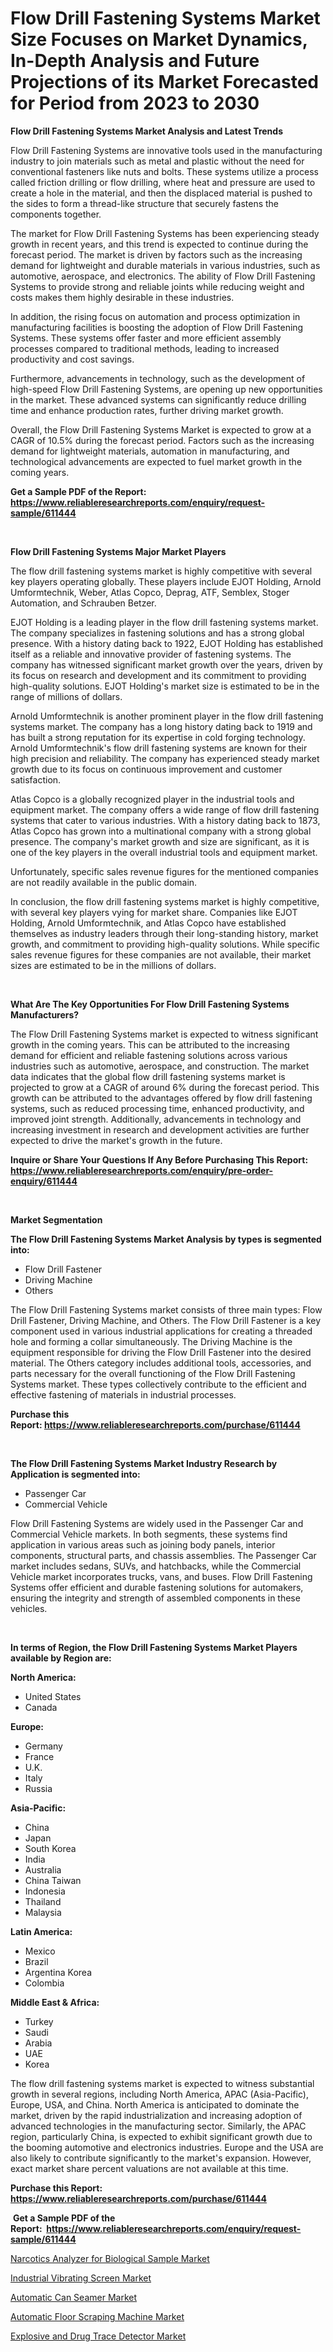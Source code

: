 <p><h1>Flow Drill Fastening Systems Market Size Focuses on Market Dynamics, In-Depth Analysis and Future Projections of its Market Forecasted for Period from 2023 to 2030</h1></p><p><strong>Flow Drill Fastening Systems Market Analysis and Latest Trends</strong></p>
<p><p>Flow Drill Fastening Systems are innovative tools used in the manufacturing industry to join materials such as metal and plastic without the need for conventional fasteners like nuts and bolts. These systems utilize a process called friction drilling or flow drilling, where heat and pressure are used to create a hole in the material, and then the displaced material is pushed to the sides to form a thread-like structure that securely fastens the components together.</p><p>The market for Flow Drill Fastening Systems has been experiencing steady growth in recent years, and this trend is expected to continue during the forecast period. The market is driven by factors such as the increasing demand for lightweight and durable materials in various industries, such as automotive, aerospace, and electronics. The ability of Flow Drill Fastening Systems to provide strong and reliable joints while reducing weight and costs makes them highly desirable in these industries.</p><p>In addition, the rising focus on automation and process optimization in manufacturing facilities is boosting the adoption of Flow Drill Fastening Systems. These systems offer faster and more efficient assembly processes compared to traditional methods, leading to increased productivity and cost savings.</p><p>Furthermore, advancements in technology, such as the development of high-speed Flow Drill Fastening Systems, are opening up new opportunities in the market. These advanced systems can significantly reduce drilling time and enhance production rates, further driving market growth.</p><p>Overall, the Flow Drill Fastening Systems Market is expected to grow at a CAGR of 10.5% during the forecast period. Factors such as the increasing demand for lightweight materials, automation in manufacturing, and technological advancements are expected to fuel market growth in the coming years.</p></p>
<p><strong>Get a Sample PDF of the Report:&nbsp; <a href="https://www.reliableresearchreports.com/enquiry/request-sample/611444">https://www.reliableresearchreports.com/enquiry/request-sample/611444</a></strong></p>
<p>&nbsp;</p>
<p><strong>Flow Drill Fastening Systems Major Market Players</strong></p>
<p><p>The flow drill fastening systems market is highly competitive with several key players operating globally. These players include EJOT Holding, Arnold Umformtechnik, Weber, Atlas Copco, Deprag, ATF, Semblex, Stoger Automation, and Schrauben Betzer.</p><p>EJOT Holding is a leading player in the flow drill fastening systems market. The company specializes in fastening solutions and has a strong global presence. With a history dating back to 1922, EJOT Holding has established itself as a reliable and innovative provider of fastening systems. The company has witnessed significant market growth over the years, driven by its focus on research and development and its commitment to providing high-quality solutions. EJOT Holding's market size is estimated to be in the range of millions of dollars.</p><p>Arnold Umformtechnik is another prominent player in the flow drill fastening systems market. The company has a long history dating back to 1919 and has built a strong reputation for its expertise in cold forging technology. Arnold Umformtechnik's flow drill fastening systems are known for their high precision and reliability. The company has experienced steady market growth due to its focus on continuous improvement and customer satisfaction.</p><p>Atlas Copco is a globally recognized player in the industrial tools and equipment market. The company offers a wide range of flow drill fastening systems that cater to various industries. With a history dating back to 1873, Atlas Copco has grown into a multinational company with a strong global presence. The company's market growth and size are significant, as it is one of the key players in the overall industrial tools and equipment market.</p><p>Unfortunately, specific sales revenue figures for the mentioned companies are not readily available in the public domain.</p><p>In conclusion, the flow drill fastening systems market is highly competitive, with several key players vying for market share. Companies like EJOT Holding, Arnold Umformtechnik, and Atlas Copco have established themselves as industry leaders through their long-standing history, market growth, and commitment to providing high-quality solutions. While specific sales revenue figures for these companies are not available, their market sizes are estimated to be in the millions of dollars.</p></p>
<p>&nbsp;</p>
<p><strong>What Are The Key Opportunities For Flow Drill Fastening Systems Manufacturers?</strong></p>
<p><p>The Flow Drill Fastening Systems market is expected to witness significant growth in the coming years. This can be attributed to the increasing demand for efficient and reliable fastening solutions across various industries such as automotive, aerospace, and construction. The market data indicates that the global flow drill fastening systems market is projected to grow at a CAGR of around 6% during the forecast period. This growth can be attributed to the advantages offered by flow drill fastening systems, such as reduced processing time, enhanced productivity, and improved joint strength. Additionally, advancements in technology and increasing investment in research and development activities are further expected to drive the market's growth in the future.</p></p>
<p><strong>Inquire or Share Your Questions If Any Before Purchasing This Report: <a href="https://www.reliableresearchreports.com/enquiry/pre-order-enquiry/611444">https://www.reliableresearchreports.com/enquiry/pre-order-enquiry/611444</a></strong></p>
<p>&nbsp;</p>
<p><strong>Market Segmentation</strong></p>
<p><strong>The Flow Drill Fastening Systems Market Analysis by types is segmented into:</strong></p>
<p><ul><li>Flow Drill Fastener</li><li>Driving Machine</li><li>Others</li></ul></p>
<p><p>The Flow Drill Fastening Systems market consists of three main types: Flow Drill Fastener, Driving Machine, and Others. The Flow Drill Fastener is a key component used in various industrial applications for creating a threaded hole and forming a collar simultaneously. The Driving Machine is the equipment responsible for driving the Flow Drill Fastener into the desired material. The Others category includes additional tools, accessories, and parts necessary for the overall functioning of the Flow Drill Fastening Systems market. These types collectively contribute to the efficient and effective fastening of materials in industrial processes.</p></p>
<p><strong>Purchase this Report:&nbsp;<a href="https://www.reliableresearchreports.com/purchase/611444">https://www.reliableresearchreports.com/purchase/611444</a></strong></p>
<p>&nbsp;</p>
<p><strong>The Flow Drill Fastening Systems Market Industry Research by Application is segmented into:</strong></p>
<p><ul><li>Passenger Car</li><li>Commercial Vehicle</li></ul></p>
<p><p>Flow Drill Fastening Systems are widely used in the Passenger Car and Commercial Vehicle markets. In both segments, these systems find application in various areas such as joining body panels, interior components, structural parts, and chassis assemblies. The Passenger Car market includes sedans, SUVs, and hatchbacks, while the Commercial Vehicle market incorporates trucks, vans, and buses. Flow Drill Fastening Systems offer efficient and durable fastening solutions for automakers, ensuring the integrity and strength of assembled components in these vehicles.</p></p>
<p>&nbsp;</p>
<p><strong>In terms of Region, the Flow Drill Fastening Systems Market Players available by Region are:</strong></p>
<p>
    <p> <strong> North America: </strong>
        <ul>
            <li>United States</li>
            <li>Canada</li>
        </ul>
        </p> 
    <p> <strong> Europe: </strong>
        <ul>
            <li>Germany</li>
            <li>France</li>
            <li>U.K.</li>
            <li>Italy</li>
            <li>Russia</li>
        </ul>
        </p> 
    <p> <strong> Asia-Pacific: </strong>
        <ul>
            <li>China</li>
            <li>Japan</li>
            <li>South Korea</li>
            <li>India</li>
            <li>Australia</li>
            <li>China Taiwan</li>
            <li>Indonesia</li>
            <li>Thailand</li>
            <li>Malaysia</li>
        </ul>
        </p> 
    <p> <strong> Latin America: </strong>
        <ul>
            <li>Mexico</li>
            <li>Brazil</li>
            <li>Argentina Korea</li>
            <li>Colombia</li>
        </ul>
        </p> 
    <p> <strong> Middle East & Africa: </strong>
        <ul>
            <li>Turkey</li>
            <li>Saudi</li>
            <li>Arabia</li>
            <li>UAE</li>
            <li>Korea</li>
        </ul>
    </p>
    </p>
<p><p>The flow drill fastening systems market is expected to witness substantial growth in several regions, including North America, APAC (Asia-Pacific), Europe, USA, and China. North America is anticipated to dominate the market, driven by the rapid industrialization and increasing adoption of advanced technologies in the manufacturing sector. Similarly, the APAC region, particularly China, is expected to exhibit significant growth due to the booming automotive and electronics industries. Europe and the USA are also likely to contribute significantly to the market's expansion. However, exact market share percent valuations are not available at this time.</p></p>
<p><strong>Purchase this Report: <a href="https://www.reliableresearchreports.com/purchase/611444">https://www.reliableresearchreports.com/purchase/611444</a></strong></p>
<p>&nbsp;<strong>Get a Sample PDF of the Report:&nbsp;&nbsp;<a href="https://www.reliableresearchreports.com/enquiry/request-sample/611444">https://www.reliableresearchreports.com/enquiry/request-sample/611444</a></strong></p>
<p><strong></strong></p>
<p><p><a href="https://www.linkedin.com/pulse/narcotics-analyzer-biological-sample-market-insights-bwqgf/">Narcotics Analyzer for Biological Sample Market</a></p><p><a href="https://medium.com/@reyeshowell655/industrial-vibrating-screen-market-size-growth-forecast-2023-2030-3322c04974cd">Industrial Vibrating Screen Market</a></p><p><a href="https://medium.com/@jonatanjast6362/automatic-can-seamer-market-size-growth-forecast-2023-2030-71b8a0817697">Automatic Can Seamer Market</a></p><p><a href="https://www.linkedin.com/pulse/automatic-floor-scraping-machine-market-challenges-opportunities-3vdgc/">Automatic Floor Scraping Machine Market</a></p><p><a href="https://www.linkedin.com/pulse/explosive-drug-trace-detector-market-size-2023-2030-global-2uevf/">Explosive and Drug Trace Detector Market</a></p></p>